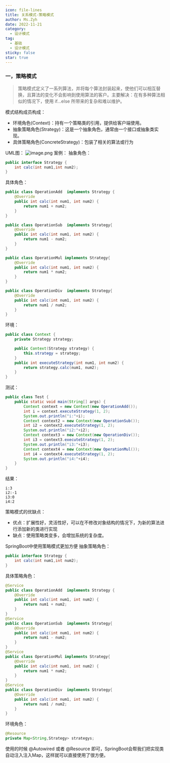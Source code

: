 ```yaml
---
icon: file-lines
title: 关系模式-策略模式
author: Ms.Zyh
date: 2022-11-21
category:
  - 设计模式
tag:
  - 基础
  - 设计模式
sticky: false
star: true
---
```


### 一，策略模式
> 策略模式定义了一系列算法，并将每个算法封装起来，使他们可以相互替换，且算法的变化不会影响到使用算法的客户。主要解决：在有多种算法相似的情况下，使用 if...else 所带来的复杂和难以维护。

模式结构成员构成：
- 环境角色(Context)：持有一个策略类的引用，提供给客户端使用。
- 抽象策略角色(Strategy)：这是一个抽象角色，通常由一个接口或抽象类实现。
- 具体策略角色(ConcreteStrategy)：包装了相关的算法或行为

UML图：
![image.png](http://img.zouyh.top/article-img/20240917135142399.png)
案例：
抽象角色：
```java
public interface Strategy {
    int calc(int num1,int num2);
}
```
具体角色：
```java
public class OperationAdd  implements Strategy {
    @Override
    public int calc(int num1, int num2) {
        return num1 + num2;
    }
}

public class OperationSub  implements Strategy{
    @Override
    public int calc(int num1, int num2) {
        return num1 - num2;
    }
}

public class OperationMul implements Strategy{
    @Override
    public int calc(int num1, int num2) {
        return num1 * num2;
    }
}

public class OperationDiv  implements Strategy{
    @Override
    public int calc(int num1, int num2) {
        return num1 / num2;
    }
}

```
环境：
```java
public class Context {
    private Strategy strategy;

    public Context(Strategy strategy) {
        this.strategy = strategy;
    }
    public int executeStrategy(int num1, int num2) {
        return strategy.calc(num1, num2);
    }
}

```
测试：
```java
public class Test {
    public static void main(String[] args) {
        Context context = new Context(new OperationAdd());
        int i = context.executeStrategy(1, 2);
        System.out.println("i:"+i);
        Context context2 = new Context(new OperationSub());
        int i2 = context2.executeStrategy(1, 2);
        System.out.println("i2:"+i2);
        Context context3 = new Context(new OperationDiv());
        int i3 = context3.executeStrategy(1, 2);
        System.out.println("i3:"+i3);
        Context context4 = new Context(new OperationMul());
        int i4 = context4.executeStrategy(1, 2);
        System.out.println("i4:"+i4);
    }
}
```
结果：
```
i:3
i2:-1
i3:0
i4:2
```
策略模式的优缺点：
- 优点：扩展性好，灵活性好，可以在不修改对象结构的情况下，为新的算法进行添加新的类进行实现
- 缺点：使用策略类变多，会增加系统的复杂度。

SpringBoot中使用策略模式更加方便
抽象策略角色：
```java
public interface Strategy {
    int calc(int num1,int num2);
}
```
具体策略角色：
```java
@Service
public class OperationAdd  implements Strategy {
    @Override
    public int calc(int num1, int num2) {
        return num1 + num2;
    }
}
@Service
public class OperationSub  implements Strategy{
    @Override
    public int calc(int num1, int num2) {
        return num1 - num2;
    }
}
@Service
public class OperationMul implements Strategy{
    @Override
    public int calc(int num1, int num2) {
        return num1 * num2;
    }
}
@Service
public class OperationDiv  implements Strategy{
    @Override
    public int calc(int num1, int num2) {
        return num1 / num2;
    }
}
```
环境角色：
```java
@Resource
private Map<String,Strategy> strategys;
```
使用的时候 @Autowired 或者 @Resource 即可，SpringBoot会帮我们把实现类自动注入注入Map，这样就可以直接使用了很方便。

